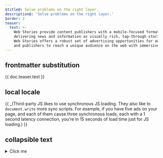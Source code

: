 ```yaml
---
$title@: Solve problems on the right layer.
description@: 'Solve problems on the right layer.'
$order: 2
teaser:
  text: >-
    Web Stories provide content publishers with a mobile-focused format for
    delivering news and information as visually rich, tap-through stories.
    Web Stories offers a robust set of advertising opportunities for advertisers 
    and publishers to reach a unique audience on the web with immersive experiences.
---
```


## frontmatter substitution

<div class="teaser">
  <p>{{ doc.teaser.text }}</p>
</div>

## local locale

<p>{{ _(Third-party JS likes to use synchronous JS loading. They also like to <code>document.write</code> more sync scripts. For example, if you have five ads on your page, and each of them cause three synchronous loads, each with a 1 second latency connection, you’re in 15 seconds of load time just for JS loading.) }}</p>


## collapsible text

<details>
  <summary>Click me</summary>
  
  ### Heading
  1. Foo
  2. Bar
     * Baz
     * Qux

  ### Some Javascript
  ```js
  function logSomething(something) {
    console.log('Something', something);
  }
  ```
</details>


